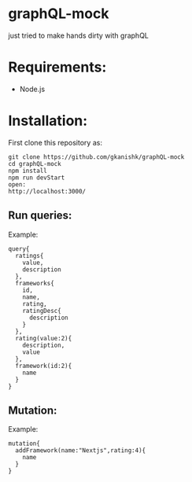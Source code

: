 # graphQL-mock
just tried to make hands dirty with graphQL

# Requirements:
- Node.js

# Installation:

First clone this repository as:
```
git clone https://github.com/gkanishk/graphQL-mock
cd graphQL-mock
npm install
npm run devStart
open:
http://localhost:3000/
```
## Run queries:

Example:
```
query{
  ratings{
    value,
    description
  },
  frameworks{
    id,
    name,
    rating,
    ratingDesc{
      description
    }
  },
  rating(value:2){
    description,
    value
  },
  framework(id:2){
    name
  }
}
```
## Mutation:

Example:

```
mutation{
  addFramework(name:"Nextjs",rating:4){
    name
  }
}
```
